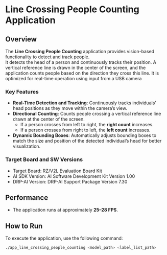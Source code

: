 # Line Crossing People Counting Application

## Overview
The **Line Crossing People Counting** application provides vision-based functionality to detect and track people.  
It detects the head of a person and continuously tracks their position. A vertical reference line is drawn in the center of the screen, and the application counts people based on the direction they cross this line. It is optimized for real-time operation using input from a USB camera

### Key Features
- **Real-Time Detection and Tracking**: Continuously tracks individuals' head positions as they move within the camera’s view.
- **Directional Counting**: Counts people crossing a vertical reference line drawn at the center of the screen.  
   - If a person crosses from left to right, the **right count** increases.  
   - If a person crosses from right to left, the **left count** increases.  
- **Dynamic Bounding Boxes**: Automatically adjusts bounding boxes to match the size and position of the detected individual’s head for better visualization.

### Target Board and SW Versions
- Target Board: RZ/V2L Evaluation Board Kit
- AI SDK Version: AI Software Development Kit Version 1.00
- DRP-AI Version: DRP-AI Support Package Version 7.30

## Performance
- The application runs at approximately **25–28 FPS**.

## How to Run
To execute the application, use the following command:

```bash
./app_line_crossing_people_counting <model_path> <label_list_path>
